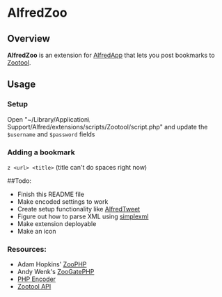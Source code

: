 # AlfredZoo

## Overview

**AlfredZoo** is an extension for [AlfredApp](http://www.alfredapp.com/) that lets you post bookmarks to [Zootool](http://zootool.com/).

## Usage

### Setup

Open "~/Library/Application\ Support/Alfred/extensions/scripts/Zootool/script.php" and update the `$username` and `$password` fields

### Adding a bookmark

`z <url> <title>` (title can't do spaces right now)

##Todo:
* Finish this README file
* Make encoded settings to work
* Create setup functionality like [AlfredTweet](http://jdfwarrior.tumblr.com/post/12598255041/alfredtweet)
* Figure out how to parse XML using [simplexml](http://www.php.net/manual/en/simplexml.requirements.php)
* Make extension deployable
* Make an icon


### Resources:
* Adam Hopkins' [ZooPHP](http://adamhopkinson.co.uk/blog/2010/04/12/zoophp-a-php-wrapper-for-zootool/)
* Andy Wenk's [ZooGatePHP](https://github.com/andywenk/ZootoolGatePHP)
* [PHP Encoder](http://www.myphpscripts.net/tutorial.php?id=9)
* [Zootool API](http://zootool.com/api/docs/general)